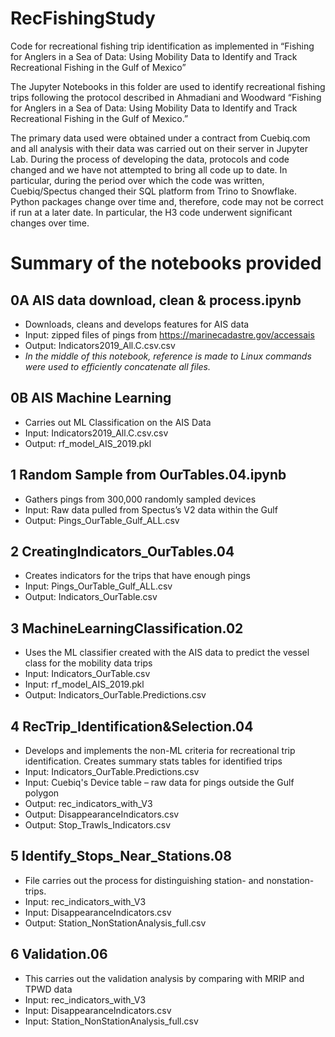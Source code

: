 # RecFishingStudy

Code for recreational fishing trip identification as implemented in “Fishing for Anglers in a Sea of Data: Using Mobility Data to Identify and Track Recreational Fishing in the Gulf of Mexico”

The Jupyter Notebooks in this folder are used to identify recreational fishing trips following the protocol described in Ahmadiani and Woodward “Fishing for Anglers in a Sea of Data: Using Mobility Data to Identify and Track Recreational Fishing in the Gulf of Mexico.”

The primary data used were obtained under a contract from Cuebiq.com and all analysis with their data was carried out on their server in Jupyter Lab. During the process of developing the data, protocols and code changed and we have not attempted to bring all code up to date. In particular, during the period over which the code was written, Cuebiq/Spectus changed their SQL platform from Trino to Snowflake. Python packages change over time and, therefore, code may not be correct if run at a later date. In particular, the H3 code underwent significant changes over time.

# Summary of the notebooks provided

## 0A AIS data download, clean & process.ipynb
* Downloads, cleans and develops features for AIS data
* Input: 	zipped files of pings from https://marinecadastre.gov/accessais
* Output:	Indicators2019_All.C.csv.csv
* _In the middle of this notebook, reference is made to Linux commands were used to efficiently concatenate all files._

## 0B AIS Machine Learning
* Carries out ML Classification on the AIS Data
* Input: 	Indicators2019_All.C.csv.csv
* Output:	rf_model_AIS_2019.pkl

## 1 Random Sample from OurTables.04.ipynb
* Gathers pings from 300,000 randomly sampled devices
* Input: 	Raw data pulled from Spectus’s V2 data within the Gulf
* Output:	Pings_OurTable_Gulf_ALL.csv

## 2 CreatingIndicators_OurTables.04
* Creates indicators for the trips that have enough pings
* Input:	Pings_OurTable_Gulf_ALL.csv
* Output:	Indicators_OurTable.csv

## 3 MachineLearningClassification.02
* Uses the ML classifier created with the AIS data to predict the vessel class for the mobility data trips
* Input: 	Indicators_OurTable.csv
* Input: 	rf_model_AIS_2019.pkl
* Output: 	Indicators_OurTable.Predictions.csv

## 4 RecTrip_Identification&Selection.04
* Develops and implements the non-ML criteria for recreational trip identification. Creates summary stats tables for identified trips
* Input: 	Indicators_OurTable.Predictions.csv
* Input: 	Cuebiq's Device table – raw data for pings outside the Gulf polygon
* Output: 	rec_indicators_with_V3
* Output: 	DisappearanceIndicators.csv
* Output: 	Stop_Trawls_Indicators.csv

## 5 Identify_Stops_Near_Stations.08
* File carries out the process for distinguishing station- and nonstation-trips.
* Input: 	rec_indicators_with_V3
* Input: 	DisappearanceIndicators.csv
* Output: 	Station_NonStationAnalysis_full.csv

## 6 Validation.06
* This carries out the validation analysis by comparing with MRIP and TPWD data
* Input: 	rec_indicators_with_V3
* Input: 	DisappearanceIndicators.csv
* Input: 	Station_NonStationAnalysis_full.csv


